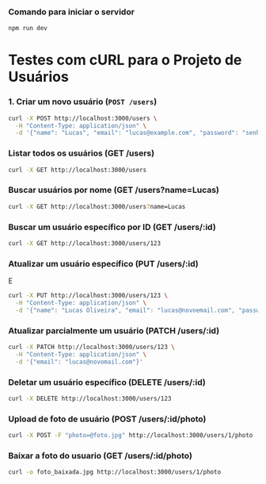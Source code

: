 ### Comando para iniciar o servidor
```bash
npm run dev
```

# Testes com cURL para o Projeto de Usuários

### 1. **Criar um novo usuário (`POST /users`)**

```bash
curl -X POST http://localhost:3000/users \
  -H "Content-Type: application/json" \
  -d '{"name": "Lucas", "email": "lucas@example.com", "password": "senha123"}'
```
### Listar todos os usuários (GET /users)

```bash
curl -X GET http://localhost:3000/users
```
### Buscar usuários por nome (GET /users?name=Lucas)

```bash
curl -X GET http://localhost:3000/users?name=Lucas
```
### Buscar um usuário específico por ID (GET /users/:id)

```bash
curl -X GET http://localhost:3000/users/123
```
### Atualizar um usuário específico (PUT /users/:id)
E
```bash
curl -X PUT http://localhost:3000/users/123 \
  -H "Content-Type: application/json" \
  -d '{"name": "Lucas Oliveira", "email": "lucas@novoemail.com", "password": "novasenha"}'
```
### Atualizar parcialmente um usuário (PATCH /users/:id)

```bash
curl -X PATCH http://localhost:3000/users/123 \
  -H "Content-Type: application/json" \
  -d '{"email": "lucas@novomail.com"}'
```
### Deletar um usuário específico (DELETE /users/:id)

```bash
curl -X DELETE http://localhost:3000/users/123
```
### Upload de foto de usuário (POST /users/:id/photo)

```bash
curl -X POST -F "photo=@foto.jpg" http://localhost:3000/users/1/photo

```
### Baixar a foto do usuario (GET /users/:id/photo)
```bash
curl -o foto_baixada.jpg http://localhost:3000/users/1/photo
```

